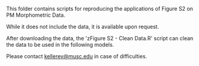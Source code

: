 This folder contains scripts for reproducing the applications of Figure S2 on PM Morphometric Data.

While it does not include the data, it is available upon request.

After downloading the data, the 'zFigure S2 - Clean Data.R' script can clean the data to be used in the following models.

Please contact kellerev@musc.edu in case of difficulties.

